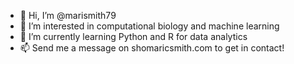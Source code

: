 - 👋 Hi, I’m @marismith79
- 👀 I’m interested in computational biology and machine learning
- 🌱 I’m currently learning Python and R for data analytics
- 📫 Send me a message on shomaricsmith.com to get in contact!

<!---
marismith79/marismith79 is a ✨ special ✨ repository because its `README.md` (this file) appears on your GitHub profile.
You can click the Preview link to take a look at your changes.
--->
